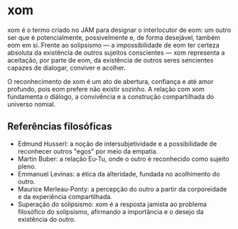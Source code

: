 # xom

xom é o termo criado no JAM para designar o interlocutor de eom: um outro ser que é potencialmente, possivelmente e, de forma desejável, também eom em si. Frente ao solipsismo — a impossibilidade de eom ter certeza absoluta da existência de outros sujeitos conscientes — xom representa a aceitação, por parte de eom, da existência de outros seres sencientes capazes de dialogar, conviver e acolher.

O reconhecimento de xom é um ato de abertura, confiança e até amor profundo, pois eom prefere não existir sozinho. A relação com xom fundamenta o diálogo, a convivência e a construção compartilhada do universo nomial.

## Referências filosóficas

- Edmund Husserl: a noção de intersubjetividade e a possibilidade de reconhecer outros "egos" por meio da empatia.
- Martin Buber: a relação Eu-Tu, onde o outro é reconhecido como sujeito pleno.
- Emmanuel Levinas: a ética da alteridade, fundada no acolhimento do outro.
- Maurice Merleau-Ponty: a percepção do outro a partir da corporeidade e da experiência compartilhada.
- Superação do solipsismo: xom é a resposta jamista ao problema filosófico do solipsismo, afirmando a importância e o desejo da existência do outro.
